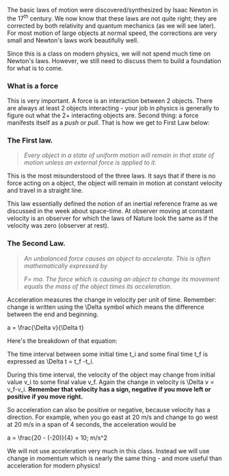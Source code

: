 The basic laws of motion were discovered/synthesized by Isaac Newton in the 17<sup>th</sup> century. We now know that these laws are not quite right; they are corrected by both relativity and quantum mechanics (as we will see later). For most motion of large objects at normal speed, the corrections are very small and Newton's laws work beautifully well. 

Since this is a class on modern physics, we will not spend much time on Newton's laws. However, we still need to discuss them to build a foundation for what is to come. 

### What is a force
This is very important. A force is an interaction between 2 objects. There are always at least 2 objects interacting - your job in physics is generally to figure out what the 2+ interacting objects are. Second thing: a force manifests itself as a _push_ or _pull_. That is how we get to First Law below:

### The First law.

> _Every object in a state of uniform motion will remain in that state of motion unless an external force is applied to it._

This is the most misunderstood of the three laws. It says that if there is no force acting on a object, the object will remain in motion at constant velocity and travel in a straight line.

This law essentially defined the notion of an inertial reference frame as we discussed in the week about space-time. At observer moving at constant velocity is an observer for which the laws of Nature look the same as if the velocity was zero (observer at rest). 

### The Second Law.

> _An unbalanced force causes an object to accelerate. This is often mathematically expressed by_
> 
> _<lrn-math>F= ma</lrn-math>. The force which is causing an object to change its movement equals the mass of the object times its acceleration._

Acceleration measures the change in velocity per unit of time. Remember: change is written using the <lrn-math>\Delta</lrn-math> symbol which means the difference between the end and beginning.

<lrn-math>a = \frac{\Delta v}{\Delta t}</lrn-math>

Here's the breakdown of that equation:

The time interval between some initial time <lrn-math>t_i</lrn-math> and some final time <lrn-math>t_f</lrn-math> is expressed as <lrn-math>\Delta t = t_f -t_i</lrn-math>.

During this time interval, the velocity of the object may change from initial value <lrn-math>v_i</lrn-math> to some final value <lrn-math>v_f</lrn-math>. Again the change in velocity is <lrn-math>\Delta v = v_f-v_i</lrn-math>. **Remember that velocity has a sign, negative if you move left or positive if you move right.**



So acceleration can also be positive or negative, because velocity has a direction. For example, when you go east at 20 m/s and change to go west at 20 m/s in a span of 4 seconds, the acceleration would be

<lrn-math>a = \frac{20 - (-20)}{4} = 10\; m/s^2</lrn-math>

We will not use acceleration very much in this class. Instead we will use change in momentum which is nearly the same thing - and more useful than acceleration for modern physics!
